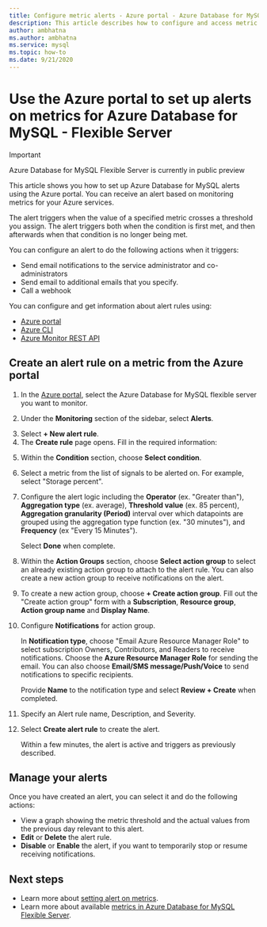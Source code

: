 ```yaml
---
title: Configure metric alerts - Azure portal - Azure Database for MySQL - Flexible Server
description: This article describes how to configure and access metric alerts for Azure Database for MySQL Flexible Server from the Azure portal.
author: ambhatna
ms.author: ambhatna
ms.service: mysql
ms.topic: how-to
ms.date: 9/21/2020
---
```


# Use the Azure portal to set up alerts on metrics for Azure Database for MySQL - Flexible Server 

> [!IMPORTANT] 
> Azure Database for MySQL Flexible Server is currently in public preview

This article shows you how to set up Azure Database for MySQL alerts using the Azure portal. You can receive an alert based on monitoring metrics for your Azure services.

The alert triggers when the value of a specified metric crosses a threshold you assign. The alert triggers both when the condition is first met, and then afterwards when that condition is no longer being met. 

You can configure an alert to do the following actions when it triggers:
* Send email notifications to the service administrator and co-administrators
* Send email to additional emails that you specify.
* Call a webhook

You can configure and get information about alert rules using:
* [Azure portal](../../azure-monitor/platform/alerts-metric.md#create-with-azure-portal)
* [Azure CLI](../../azure-monitor/platform/alerts-metric.md#with-azure-cli)
* [Azure Monitor REST API](https://docs.microsoft.com/rest/api/monitor/metricalerts)

## Create an alert rule on a metric from the Azure portal
1. In the [Azure portal](https://portal.azure.com/), select the Azure Database for MySQL flexible server you want to monitor.

2. Under the **Monitoring** section of the sidebar, select **Alerts**.
 <!---![Select Alert Rules](./media/howto-alert-on-metric/2-alert-rules.png)--->
3. Select **+ New alert rule**.
4. The **Create rule** page opens. Fill in the required information:

 <!-- ![Add metric alert form](./media/howto-alert-on-metric/4-add-rule-form.png)-->

5. Within the **Condition** section, choose **Select condition**.

6. Select a metric from the list of signals to be alerted on. For example, select "Storage percent".
  <!-- ![Select metric](./media/howto-alert-on-metric/6-configure-signal-logic.png)-->
7. Configure the alert logic including the **Operator** (ex. "Greater than"), **Aggregation type** (ex. average), **Threshold value** (ex. 85 percent), **Aggregation granularity (Period)** interval over which datapoints are grouped using the aggregation type function (ex. "30 minutes"), and **Frequency** (ex "Every 15 Minutes").
   
   Select **Done** when complete.

   <!--![Select metric](./media/howto-alert-on-metric/7-set-threshold-time.png)-->

8.  Within the **Action Groups** section, choose **Select action group** to select an already existing action group to attach to the alert rule. You can also create a new action group to receive notifications on the alert.

9.  To create a new action group, choose **+ Create action group**. Fill out the "Create action group" form with a **Subscription**, **Resource group**, **Action group name** and **Display Name**.

10. Configure **Notifications** for action group.
    
    In **Notification type**, choose "Email Azure Resource Manager Role" to select subscription Owners, Contributors, and Readers to receive notifications. Choose the **Azure Resource Manager Role** for sending the email.
    You can also choose **Email/SMS message/Push/Voice** to send notifications to specific recipients.

    Provide **Name** to the notification type and select **Review + Create** when completed.

    <!--![Action group](./media/howto-alert-on-metric/10-action-group-type.png)-->

11. Specify an Alert rule name, Description, and Severity.

    <!--![Action group](./media/howto-alert-on-metric/11-name-description-severity.png)-->

12. Select **Create alert rule** to create the alert.

    Within a few minutes, the alert is active and triggers as previously described.

## Manage your alerts
Once you have created an alert, you can select it and do the following actions:

* View a graph showing the metric threshold and the actual values from the previous day relevant to this alert.
* **Edit** or **Delete** the alert rule.
* **Disable** or **Enable** the alert, if you want to temporarily stop or resume receiving notifications.


## Next steps
- Learn more about [setting alert on metrics](../../azure-monitor/platform/alerts-metric.md).
- Learn more about available [metrics in Azure Database for MySQL Flexible Server](./concepts-monitoring.md).
